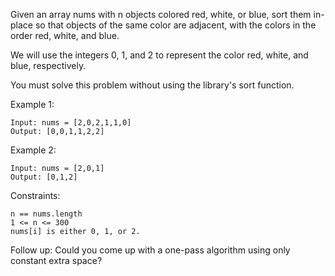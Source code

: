 Given an array nums with n objects colored red, white, or blue, sort them in-place so that objects of the same color are adjacent, with the colors in the order red, white, and blue.

We will use the integers 0, 1, and 2 to represent the color red, white, and blue, respectively.

You must solve this problem without using the library's sort function.

Example 1:

    Input: nums = [2,0,2,1,1,0]
    Output: [0,0,1,1,2,2]

Example 2:

    Input: nums = [2,0,1]
    Output: [0,1,2]

Constraints:

    n == nums.length
    1 <= n <= 300
    nums[i] is either 0, 1, or 2.

Follow up: Could you come up with a one-pass algorithm using only constant extra space?
